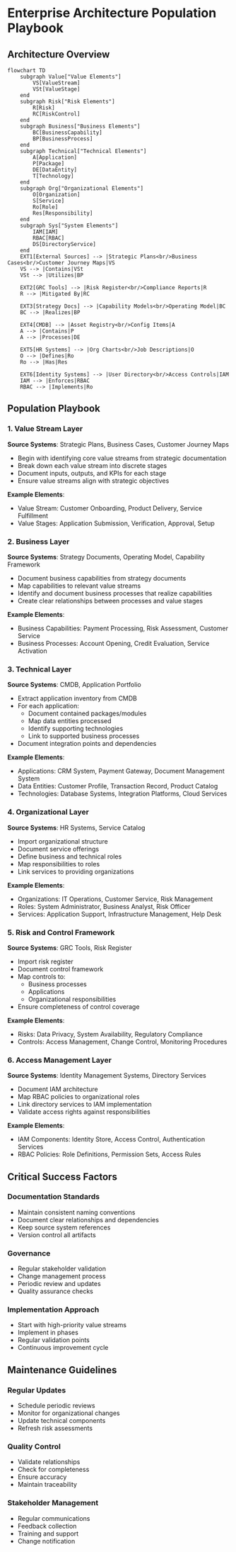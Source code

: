 # Enterprise Architecture Population Playbook

## Architecture Overview

```mermaid
flowchart TD
    subgraph Value["Value Elements"]
        VS[ValueStream]
        VSt[ValueStage]
    end
    subgraph Risk["Risk Elements"]
        R[Risk]
        RC[RiskControl]
    end
    subgraph Business["Business Elements"]
        BC[BusinessCapability]
        BP[BusinessProcess]
    end
    subgraph Technical["Technical Elements"]
        A[Application]
        P[Package]
        DE[DataEntity]
        T[Technology]
    end
    subgraph Org["Organizational Elements"]
        O[Organization]
        S[Service]
        Ro[Role]
        Res[Responsibility]
    end
    subgraph Sys["System Elements"]
        IAM[IAM]
        RBAC[RBAC]
        DS[DirectoryService]
    end
    EXT1[External Sources] --> |Strategic Plans<br/>Business Cases<br/>Customer Journey Maps|VS
    VS --> |Contains|VSt
    VSt --> |Utilizes|BP
    
    EXT2[GRC Tools] --> |Risk Register<br/>Compliance Reports|R
    R --> |Mitigated By|RC
    
    EXT3[Strategy Docs] --> |Capability Models<br/>Operating Model|BC
    BC --> |Realizes|BP
    
    EXT4[CMDB] --> |Asset Registry<br/>Config Items|A
    A --> |Contains|P
    A --> |Processes|DE
    
    EXT5[HR Systems] --> |Org Charts<br/>Job Descriptions|O
    O --> |Defines|Ro
    Ro --> |Has|Res
    
    EXT6[Identity Systems] --> |User Directory<br/>Access Controls|IAM
    IAM --> |Enforces|RBAC
    RBAC --> |Implements|Ro
```

## Population Playbook

### 1. Value Stream Layer
**Source Systems**: Strategic Plans, Business Cases, Customer Journey Maps
- Begin with identifying core value streams from strategic documentation
- Break down each value stream into discrete stages
- Document inputs, outputs, and KPIs for each stage
- Ensure value streams align with strategic objectives

**Example Elements**:
- Value Stream: Customer Onboarding, Product Delivery, Service Fulfillment
- Value Stages: Application Submission, Verification, Approval, Setup

### 2. Business Layer
**Source Systems**: Strategy Documents, Operating Model, Capability Framework
- Document business capabilities from strategy documents
- Map capabilities to relevant value streams
- Identify and document business processes that realize capabilities
- Create clear relationships between processes and value stages

**Example Elements**:
- Business Capabilities: Payment Processing, Risk Assessment, Customer Service
- Business Processes: Account Opening, Credit Evaluation, Service Activation

### 3. Technical Layer
**Source Systems**: CMDB, Application Portfolio
- Extract application inventory from CMDB
- For each application:
  - Document contained packages/modules
  - Map data entities processed
  - Identify supporting technologies
  - Link to supported business processes
- Document integration points and dependencies

**Example Elements**:
- Applications: CRM System, Payment Gateway, Document Management System
- Data Entities: Customer Profile, Transaction Record, Product Catalog
- Technologies: Database Systems, Integration Platforms, Cloud Services

### 4. Organizational Layer
**Source Systems**: HR Systems, Service Catalog
- Import organizational structure
- Document service offerings
- Define business and technical roles
- Map responsibilities to roles
- Link services to providing organizations

**Example Elements**:
- Organizations: IT Operations, Customer Service, Risk Management
- Roles: System Administrator, Business Analyst, Risk Officer
- Services: Application Support, Infrastructure Management, Help Desk

### 5. Risk and Control Framework
**Source Systems**: GRC Tools, Risk Register
- Import risk register
- Document control framework
- Map controls to:
  - Business processes
  - Applications
  - Organizational responsibilities
- Ensure completeness of control coverage

**Example Elements**:
- Risks: Data Privacy, System Availability, Regulatory Compliance
- Controls: Access Management, Change Control, Monitoring Procedures

### 6. Access Management Layer
**Source Systems**: Identity Management Systems, Directory Services
- Document IAM architecture
- Map RBAC policies to organizational roles
- Link directory services to IAM implementation
- Validate access rights against responsibilities

**Example Elements**:
- IAM Components: Identity Store, Access Control, Authentication Services
- RBAC Policies: Role Definitions, Permission Sets, Access Rules

## Critical Success Factors

### Documentation Standards
- Maintain consistent naming conventions
- Document clear relationships and dependencies
- Keep source system references
- Version control all artifacts

### Governance
- Regular stakeholder validation
- Change management process
- Periodic review and updates
- Quality assurance checks

### Implementation Approach
- Start with high-priority value streams
- Implement in phases
- Regular validation points
- Continuous improvement cycle

## Maintenance Guidelines

### Regular Updates
- Schedule periodic reviews
- Monitor for organizational changes
- Update technical components
- Refresh risk assessments

### Quality Control
- Validate relationships
- Check for completeness
- Ensure accuracy
- Maintain traceability

### Stakeholder Management
- Regular communications
- Feedback collection
- Training and support
- Change notification
